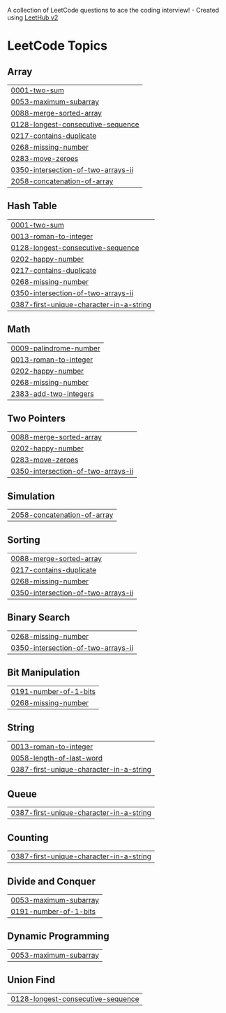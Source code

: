 A collection of LeetCode questions to ace the coding interview! - Created using [LeetHub v2](https://github.com/arunbhardwaj/LeetHub-2.0)
<!---LeetCode Topics Start-->
# LeetCode Topics
## Array
|  |
| ------- |
| [0001-two-sum](https://github.com/thirumala95/LeetCode/tree/master/0001-two-sum) |
| [0053-maximum-subarray](https://github.com/thirumala95/LeetCode/tree/master/0053-maximum-subarray) |
| [0088-merge-sorted-array](https://github.com/thirumala95/LeetCode/tree/master/0088-merge-sorted-array) |
| [0128-longest-consecutive-sequence](https://github.com/thirumala95/LeetCode/tree/master/0128-longest-consecutive-sequence) |
| [0217-contains-duplicate](https://github.com/thirumala95/LeetCode/tree/master/0217-contains-duplicate) |
| [0268-missing-number](https://github.com/thirumala95/LeetCode/tree/master/0268-missing-number) |
| [0283-move-zeroes](https://github.com/thirumala95/LeetCode/tree/master/0283-move-zeroes) |
| [0350-intersection-of-two-arrays-ii](https://github.com/thirumala95/LeetCode/tree/master/0350-intersection-of-two-arrays-ii) |
| [2058-concatenation-of-array](https://github.com/thirumala95/LeetCode/tree/master/2058-concatenation-of-array) |
## Hash Table
|  |
| ------- |
| [0001-two-sum](https://github.com/thirumala95/LeetCode/tree/master/0001-two-sum) |
| [0013-roman-to-integer](https://github.com/thirumala95/LeetCode/tree/master/0013-roman-to-integer) |
| [0128-longest-consecutive-sequence](https://github.com/thirumala95/LeetCode/tree/master/0128-longest-consecutive-sequence) |
| [0202-happy-number](https://github.com/thirumala95/LeetCode/tree/master/0202-happy-number) |
| [0217-contains-duplicate](https://github.com/thirumala95/LeetCode/tree/master/0217-contains-duplicate) |
| [0268-missing-number](https://github.com/thirumala95/LeetCode/tree/master/0268-missing-number) |
| [0350-intersection-of-two-arrays-ii](https://github.com/thirumala95/LeetCode/tree/master/0350-intersection-of-two-arrays-ii) |
| [0387-first-unique-character-in-a-string](https://github.com/thirumala95/LeetCode/tree/master/0387-first-unique-character-in-a-string) |
## Math
|  |
| ------- |
| [0009-palindrome-number](https://github.com/thirumala95/LeetCode/tree/master/0009-palindrome-number) |
| [0013-roman-to-integer](https://github.com/thirumala95/LeetCode/tree/master/0013-roman-to-integer) |
| [0202-happy-number](https://github.com/thirumala95/LeetCode/tree/master/0202-happy-number) |
| [0268-missing-number](https://github.com/thirumala95/LeetCode/tree/master/0268-missing-number) |
| [2383-add-two-integers](https://github.com/thirumala95/LeetCode/tree/master/2383-add-two-integers) |
## Two Pointers
|  |
| ------- |
| [0088-merge-sorted-array](https://github.com/thirumala95/LeetCode/tree/master/0088-merge-sorted-array) |
| [0202-happy-number](https://github.com/thirumala95/LeetCode/tree/master/0202-happy-number) |
| [0283-move-zeroes](https://github.com/thirumala95/LeetCode/tree/master/0283-move-zeroes) |
| [0350-intersection-of-two-arrays-ii](https://github.com/thirumala95/LeetCode/tree/master/0350-intersection-of-two-arrays-ii) |
## Simulation
|  |
| ------- |
| [2058-concatenation-of-array](https://github.com/thirumala95/LeetCode/tree/master/2058-concatenation-of-array) |
## Sorting
|  |
| ------- |
| [0088-merge-sorted-array](https://github.com/thirumala95/LeetCode/tree/master/0088-merge-sorted-array) |
| [0217-contains-duplicate](https://github.com/thirumala95/LeetCode/tree/master/0217-contains-duplicate) |
| [0268-missing-number](https://github.com/thirumala95/LeetCode/tree/master/0268-missing-number) |
| [0350-intersection-of-two-arrays-ii](https://github.com/thirumala95/LeetCode/tree/master/0350-intersection-of-two-arrays-ii) |
## Binary Search
|  |
| ------- |
| [0268-missing-number](https://github.com/thirumala95/LeetCode/tree/master/0268-missing-number) |
| [0350-intersection-of-two-arrays-ii](https://github.com/thirumala95/LeetCode/tree/master/0350-intersection-of-two-arrays-ii) |
## Bit Manipulation
|  |
| ------- |
| [0191-number-of-1-bits](https://github.com/thirumala95/LeetCode/tree/master/0191-number-of-1-bits) |
| [0268-missing-number](https://github.com/thirumala95/LeetCode/tree/master/0268-missing-number) |
## String
|  |
| ------- |
| [0013-roman-to-integer](https://github.com/thirumala95/LeetCode/tree/master/0013-roman-to-integer) |
| [0058-length-of-last-word](https://github.com/thirumala95/LeetCode/tree/master/0058-length-of-last-word) |
| [0387-first-unique-character-in-a-string](https://github.com/thirumala95/LeetCode/tree/master/0387-first-unique-character-in-a-string) |
## Queue
|  |
| ------- |
| [0387-first-unique-character-in-a-string](https://github.com/thirumala95/LeetCode/tree/master/0387-first-unique-character-in-a-string) |
## Counting
|  |
| ------- |
| [0387-first-unique-character-in-a-string](https://github.com/thirumala95/LeetCode/tree/master/0387-first-unique-character-in-a-string) |
## Divide and Conquer
|  |
| ------- |
| [0053-maximum-subarray](https://github.com/thirumala95/LeetCode/tree/master/0053-maximum-subarray) |
| [0191-number-of-1-bits](https://github.com/thirumala95/LeetCode/tree/master/0191-number-of-1-bits) |
## Dynamic Programming
|  |
| ------- |
| [0053-maximum-subarray](https://github.com/thirumala95/LeetCode/tree/master/0053-maximum-subarray) |
## Union Find
|  |
| ------- |
| [0128-longest-consecutive-sequence](https://github.com/thirumala95/LeetCode/tree/master/0128-longest-consecutive-sequence) |
<!---LeetCode Topics End-->